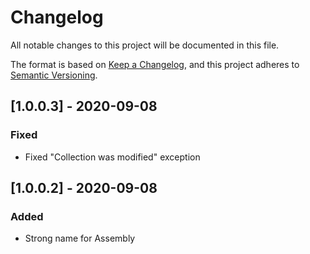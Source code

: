 # Changelog

All notable changes to this project will be documented in this file.

The format is based on [Keep a Changelog](https://keepachangelog.com/en/1.0.0/),
and this project adheres to [Semantic Versioning](https://semver.org/spec/v2.0.0.html).

## [1.0.0.3] - 2020-09-08

### Fixed

- Fixed "Collection was modified" exception

## [1.0.0.2] - 2020-09-08

### Added

- Strong name for Assembly